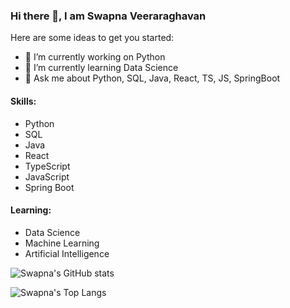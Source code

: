 ### Hi there 👋, I am Swapna Veeraraghavan

<!--
**vswapna3202/vswapna3202** is a ✨ _special_ ✨ repository because its `README.md` (this file) appears on your GitHub profile.
-->

Here are some ideas to get you started:

- 🔭 I’m currently working on Python
- 🌱 I’m currently learning Data Science
- 💬 Ask me about Python, SQL, Java, React, TS, JS, SpringBoot

#### Skills:
- Python
- SQL
- Java
- React
- TypeScript
- JavaScript
- Spring Boot

#### Learning:
- Data Science
- Machine Learning
- Artificial Intelligence

![Swapna's GitHub stats](https://github-readme-stats.vercel.app/api?username=vswapna3202&show_icons=true&theme=radical)

![Swapna's Top Langs](https://github-readme-stats.vercel.app/api/top-langs/?username=vswapna3202&layout=compact)

